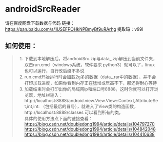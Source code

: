 # androidSrcReader

请在百度网盘下载数据与代码
链接：https://pan.baidu.com/s/1USEFPOHkNPBmyBf9uRArhg 
提取码：v99l

##  如何使用：

>1. 下载到本地解压后，将androidSrc.zip与data_.zip解压到当前文件夹，双击run.cmd（windows系统，软件要求 python3）就可以了，linux也可以运行，自行改后缀不多说<br/>
>2. run.cmd开始运行时会加载2g多的数据（data_.rar中的数据），并不会打印加载进度，如果你看到内存正在猛增或居高不下，那还得耐心等待<br/>
>3. 加载结束时会打印出你的局域网ip和端口号8888，这时你就可以打开浏览器，地址栏输入： http://localhost:8888/android.view.View.View::Context,AttributeSet,int,int: （包括最后的冒号），就进入了View类的构造函数，http://localhost:8888/classes 可以看到所有的类。<br/>
具体的使用方法点下面的链接查看：<br/>
https://blog.csdn.net/doubledong1994/article/details/104797270<br/>
https://blog.csdn.net/doubledong1994/article/details/104842048<br/>
https://blog.csdn.net/doubledong1994/article/details/104410638
